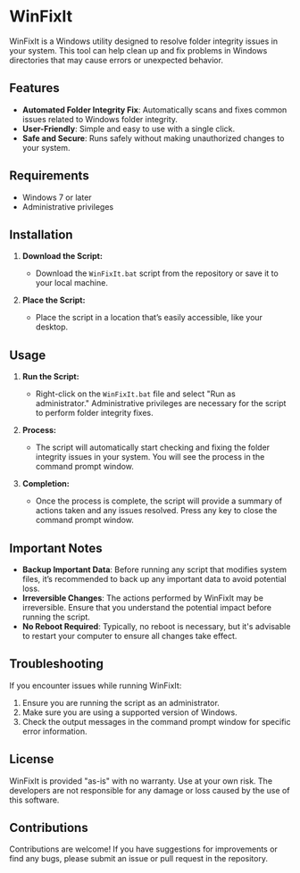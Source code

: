 # WinFixIt

WinFixIt is a Windows utility designed to resolve folder integrity issues in your system. This tool can help clean up and fix problems in Windows directories that may cause errors or unexpected behavior.

## Features

- **Automated Folder Integrity Fix**: Automatically scans and fixes common issues related to Windows folder integrity.
- **User-Friendly**: Simple and easy to use with a single click.
- **Safe and Secure**: Runs safely without making unauthorized changes to your system.

## Requirements

- Windows 7 or later
- Administrative privileges

## Installation

1. **Download the Script:**
   - Download the `WinFixIt.bat` script from the repository or save it to your local machine.

2. **Place the Script:**
   - Place the script in a location that’s easily accessible, like your desktop.

## Usage

1. **Run the Script:**
   - Right-click on the `WinFixIt.bat` file and select "Run as administrator." Administrative privileges are necessary for the script to perform folder integrity fixes.

2. **Process:**
   - The script will automatically start checking and fixing the folder integrity issues in your system. You will see the process in the command prompt window.

3. **Completion:**
   - Once the process is complete, the script will provide a summary of actions taken and any issues resolved. Press any key to close the command prompt window.

## Important Notes

- **Backup Important Data**: Before running any script that modifies system files, it’s recommended to back up any important data to avoid potential loss.
- **Irreversible Changes**: The actions performed by WinFixIt may be irreversible. Ensure that you understand the potential impact before running the script.
- **No Reboot Required**: Typically, no reboot is necessary, but it's advisable to restart your computer to ensure all changes take effect.

## Troubleshooting

If you encounter issues while running WinFixIt:

1. Ensure you are running the script as an administrator.
2. Make sure you are using a supported version of Windows.
3. Check the output messages in the command prompt window for specific error information.

## License

WinFixIt is provided "as-is" with no warranty. Use at your own risk. The developers are not responsible for any damage or loss caused by the use of this software.

## Contributions

Contributions are welcome! If you have suggestions for improvements or find any bugs, please submit an issue or pull request in the repository.
